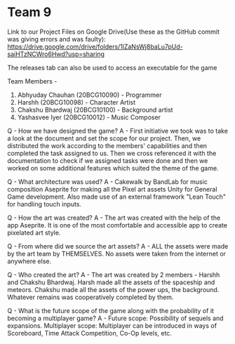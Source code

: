 # Team 9

Link to our Project Files on Google Drive(Use these as the GitHub commit was giving errors and was faulty): https://drive.google.com/drive/folders/1lZaNsWj8baLu7pUd-saiHTzNCWro6Hwd?usp=sharing

The releases tab can also be used to access an executable for the game


Team Members - 
1) Abhyuday Chauhan (20BCG10090) - Programmer
2) Harshh (20BCG10098) - Character Artist
3) Chakshu Bhardwaj (20BCG10100) -  Background artist
4) Yashasvee Iyer (20BCG10012) - Music Composer

Q - How we have designed the game?
A - First initiative we took was to take a look at the document and set the scope for our project. Then, we distributed the work according to the members' capabilities and then completed the task assigned to us. Then we cross referenced it with the documentation to check if we assigned tasks were done and then we worked on some additional features which suited the theme of the game.

Q - What architecture was used?
A - Cakewalk by BandLab for music composition
Aseprite for making all the  Pixel art assets
Unity for General Game development. 
Also made use of an external framework "Lean Touch" for handling touch inputs.

Q - How the art was created? 
A - The art was created with the help of the app Aseprite. It is one of the most comfortable and accessible app to create pixelated art style.

Q - From where did we source the art assets?
A - ALL the assets were made by the art team by THEMSELVES. No assets were taken from the internet or anywhere else.

Q - Who created the art?
A - The art was created by 2 members - Harshh and Chakshu Bhardwaj.
Harsh made all the assets of the spaceship and meteors.
Chakshu made all the assets of the power ups,  the background. 
Whatever remains was cooperatively completed by them.

Q - What is the future scope of the game along with the probability of it becoming a multiplayer game?
A - Future scope: Possibility of sequels and expansions. 
Multiplayer scope: Multiplayer can be introduced in ways of Scoreboard, Time Attack Competition, Co-Op levels, etc.
